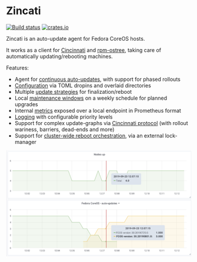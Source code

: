 # Zincati

[![Build status](https://travis-ci.org/coreos/zincati.svg?branch=master)](https://travis-ci.org/coreos/zincati)
[![crates.io](https://img.shields.io/crates/v/zincati.svg)](https://crates.io/crates/zincati)

Zincati is an auto-update agent for Fedora CoreOS hosts.

It works as a client for [Cincinnati] and [rpm-ostree], taking care of automatically updating/rebooting machines.

Features:
 * Agent for [continuous auto-updates][auto-updates], with support for phased rollouts
 * [Configuration][configuration] via TOML dropins and overlaid directories
 * Multiple [update strategies][updates-strategy] for finalization/reboot
 * Local [maintenance windows][strategy-periodic] on a weekly schedule for planned upgrades
 * Internal [metrics][metrics] exposed over a local endpoint in Prometheus format
 * [Logging][logging] with configurable priority levels
 * Support for complex update-graphs via [Cincinnati protocol][cincinnati-protocol] (with rollout wariness, barriers, dead-ends and more)
 * Support for [cluster-wide reboot orchestration][strategy-fleetlock], via an external lock-manager

![cluster reboot graph](./docs/images/metrics.png)

[Cincinnati]: https://github.com/openshift/cincinnati
[rpm-ostree]: https://github.com/coreos/rpm-ostree

[auto-updates]: ./docs/usage/auto-updates.md
[configuration]: ./docs/usage/configuration.md
[updates-strategy]: ./docs/usage/updates-strategy.md
[strategy-periodic]: ./docs/usage/updates-strategy.md#periodic-strategy
[metrics]: ./docs/usage/metrics.md
[logging]: ./docs/usage/logging.md
[cincinnati-protocol]: ./docs/development/cincinnati/protocol.md
[strategy-fleetlock]: ./docs/usage/updates-strategy.md#lock-based-strategy
